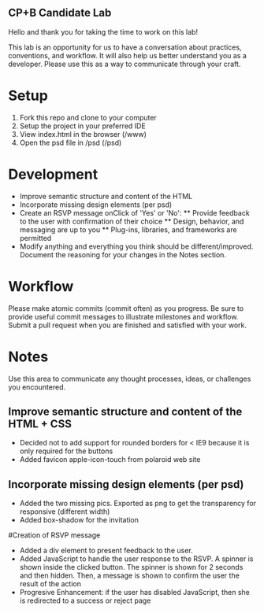 ## CP+B Candidate Lab

Hello and thank you for taking the time to work on this lab!

This lab is an opportunity for us to have a conversation about practices, conventions, and workflow.
It will also help us better understand you as a developer.
Please use this as a way to communicate through your craft.


# Setup

1. Fork this repo and clone to your computer
2. Setup the project in your preferred IDE
3. View index.html in the browser (/www)
4. Open the psd file in /psd (/psd)


# Development

* Improve semantic structure and content of the HTML
* Incorporate missing design elements (per psd)
* Create an RSVP message onClick of 'Yes' or 'No':
  ** Provide feedback to the user with confirmation of their choice
  ** Design, behavior, and messaging are up to you
  ** Plug-ins, libraries, and frameworks are permitted
* Modify anything and everything you think should be different/improved. Document the reasoning for your changes in the Notes section.


# Workflow

Please make atomic commits (commit often) as you progress.
Be sure to provide useful commit messages to illustrate milestones and workflow.
Submit a pull request when you are finished and satisfied with your work.

# Notes

Use this area to communicate any thought processes, ideas, or challenges you encountered.

## Improve semantic structure and content of the HTML + CSS
* Decided not to add support for rounded borders for < IE9 because it is only required for the buttons
* Added favicon apple-icon-touch from polaroid web site

## Incorporate missing design elements (per psd)
* Added the two missing pics. Exported as png to get the transparency for responsive (different width)
* Added box-shadow for the invitation

#Creation of RSVP message
* Added a div element to present feedback to the user.
* Added JavaScript to handle the user response to the RSVP. A spinner is shown inside the clicked button. The spinner is shown for 2 seconds and then hidden. Then, a message is shown to confirm the user the result of the action
* Progresive Enhancement: if the user has disabled JavaScript, then she is redirected to a success or reject page 
